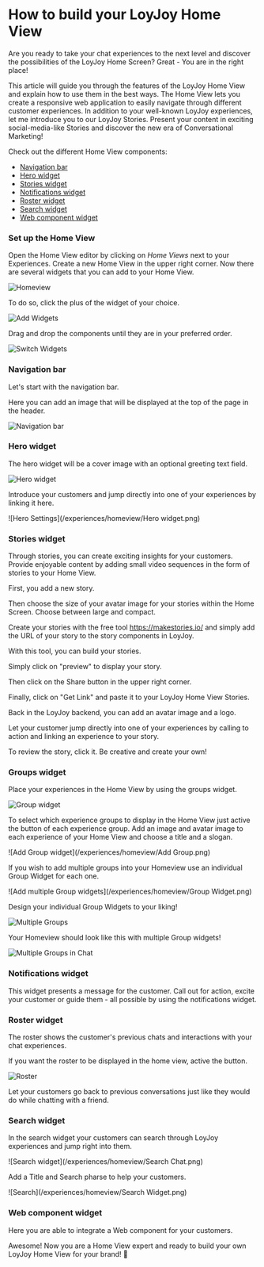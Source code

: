 # How to build your LoyJoy Home View

Are you ready to take your chat experiences to the next level and discover the possibilities of the LoyJoy Home Screen? Great - You are in the right place!

This article will guide you through the features of the LoyJoy Home View and explain how to use them in the best ways. The Home View lets you create a responsive web application to easily navigate through different customer experiences. In addition to your well-known LoyJoy experiences, let me introduce you to our LoyJoy Stories. Present your content in exciting social-media-like Stories and discover the new era of Conversational Marketing!


Check out the different Home View components:

- [Navigation bar](#Navigation-bar)
- [Hero widget](#Hero-widget)
- [Stories widget](#Stories-widget)
- [Notifications widget](#Notifications-widget)
- [Roster widget](#Roster-widget)
- [Search widget](#Search-widget)
- [Web component widget](#Web-component-widget)


### Set up the Home View

Open the Home View editor by clicking on *Home Views* next to your Experiences. Create a new Home View in the upper right corner. Now there are several widgets that you can add to your Home View.

![Homeview](/experiences/homeview/Homeviews.png)

To do so, click the plus of the widget of your choice.

![Add Widgets](/experiences/homeview/Add_widget.gif)

Drag and drop the components until they are in your preferred order.

![Switch Widgets](/experiences/homeview/Switch_widget.gif)

### Navigation bar

Let's start with the navigation bar.

Here you can add an image that will be displayed at the top of the page in the header.

![Navigation bar](/experiences/homeview/Navigationbar.png)

### Hero widget

The hero widget will be a cover image with an optional greeting text field.

![Hero widget](/experiences/homeview/Hero_chat.png)

Introduce your customers and jump directly into one of your experiences by linking it here.

![Hero Settings](/experiences/homeview/Hero widget.png)

### Stories widget

Through stories, you can create exciting insights for your customers. Provide enjoyable content by adding small video sequences in the form of stories to your Home View.

First, you add a new story.


Then choose the size of your avatar image for your stories within the Home Screen. Choose between large and compact.



Create your stories with the free tool https://makestories.io/ and simply add the URL of your story to the story components in LoyJoy.

With this tool, you can build your stories.


Simply click on "preview" to display your story.


Then click on the Share button in the upper right corner.



Finally, click on "Get Link" and paste it to your LoyJoy Home View Stories.


Back in the LoyJoy backend, you can add an avatar image and a logo.


Let your customer jump directly into one of your experiences by calling to action and linking an experience to your story.



To review the story, click it. Be creative and create your own!

### Groups widget

Place your experiences in the Home View by using the groups widget.

![Group widget](/experiences/homeview/Groupone.png)

To select which experience groups to display in the Home View just active the button of each experience group. Add an image and avatar image to each experience of your Home View and choose a title and a slogan.

![Add Group widget](/experiences/homeview/Add Group.png)

If you wish to add multiple groups into your Homeview use an individual Group Widget for each one. 

![Add multiple Group widgets](/experiences/homeview/Group Widget.png)

Design your individual Group Widgets to your liking! 

![Multiple Groups](/experiences/homeview/Grouptwo.png)

Your Homeview should look like this with multiple Group widgets!

![Multiple Groups in Chat](/experiences/homeview/Groups.png)

### Notifications widget

This widget presents a message for the customer. Call out for action, excite your customer or guide them - all possible by using the notifications widget.

### Roster widget

The roster shows the customer's previous chats and interactions with your chat experiences.

If you want the roster to be displayed in the home view, active the button.

![Roster](/experiences/homeview/Roster.gif)

Let your customers go back to previous conversations just like they would do while chatting with a friend.

### Search widget 

In the search widget your customers can search through LoyJoy experiences and jump right into them.

![Search widget](/experiences/homeview/Search Chat.png)

Add a Title and Search pharse to help your customers. 

![Search](/experiences/homeview/Search Widget.png)

### Web component widget 

Here you are able to integrate a Web component for your customers. 

Awesome! Now you are a Home View expert and ready to build your own LoyJoy Home View for your brand! :tada:

